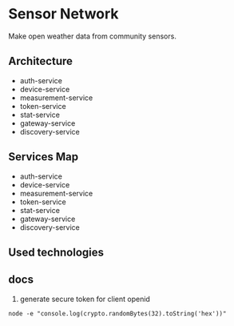 # Sensor Network

Make open weather data from community sensors.

## Architecture

* auth-service
* device-service
* measurement-service
* token-service
* stat-service
* gateway-service
* discovery-service

## Services Map

* auth-service
* device-service
* measurement-service
* token-service
* stat-service
* gateway-service
* discovery-service

## Used technologies


## docs

1. generate secure token for client openid

```
node -e "console.log(crypto.randomBytes(32).toString('hex'))"
```
